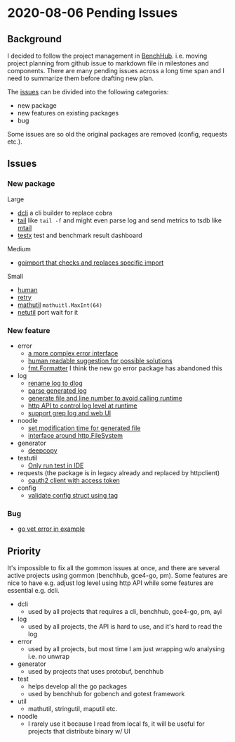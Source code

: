 # 2020-08-06 Pending Issues

## Background

I decided to follow the project management in [BenchHub](https://github.com/benchhub/benchhub).
i.e. moving project planning from github issue to markdown file in milestones and components.
There are many pending issues across a long time span and I need to summarize them before drafting new plan.

The [issues](https://github.com/dyweb/gommon/issues?page=1&q=is%3Aissue+is%3Aopen) can be divided into the following categories:

- new package
- new features on existing packages
- bug

Some issues are so old the original packages are removed (config, requests etc.).

## Issues

### New package

Large

- [dcli](https://github.com/dyweb/gommon/issues/117) a cli builder to replace cobra
- [tail](https://github.com/dyweb/gommon/issues/95) like `tail -f` and might even parse log and send metrics to tsdb like [mtail](https://github.com/google/mtail)
- [testx](https://github.com/dyweb/gommon/issues/101) test and benchmark result dashboard

Medium

- [goimport that checks and replaces specific import](https://github.com/dyweb/gommon/issues/118)

Small

- [human](https://github.com/dyweb/gommon/issues/10)
- [retry](https://github.com/dyweb/gommon/issues/126)
- [mathutil](https://github.com/dyweb/gommon/issues/123) `mathuitl.MaxInt(64)`
- [netutil](https://github.com/dyweb/gommon/issues/122) port wait for it

### New feature

- error
  - [a more complex error interface](https://github.com/dyweb/gommon/issues/76)
  - [human readable suggestion for possible solutions](https://github.com/dyweb/gommon/issues/73)
  - [fmt.Formatter](https://github.com/dyweb/gommon/issues/62) I think the new go error package has abandoned this
- log
  - [rename log to dlog](https://github.com/dyweb/gommon/issues/120)
  - [parse generated log](https://github.com/dyweb/gommon/issues/89)
  - [generate file and line number to avoid calling runtime](https://github.com/dyweb/gommon/issues/43)
  - [http API to control log level at runtime](https://github.com/dyweb/gommon/issues/23)
  - [support grep log and web UI](https://github.com/dyweb/gommon/issues/9)
- noodle
  - [set modification time for generated file](https://github.com/dyweb/gommon/issues/128)
  - [interface around http.FileSystem](https://github.com/dyweb/gommon/issues/84)
- generator
  - [deepcopy](https://github.com/dyweb/gommon/issues/102)
- testutil
  - [Only run test in IDE](https://github.com/dyweb/gommon/issues/91)
- requests (the package is in legacy already and replaced by httpclient)
  - [oauth2 client with access token](https://github.com/dyweb/gommon/issues/70)
- config
  - [validate config struct using tag](https://github.com/dyweb/gommon/issues/19)

### Bug

- [go vet error in example](https://github.com/dyweb/gommon/issues/107)

## Priority

It's impossible to fix all the gommon issues at once, and there are several active projects using gommon (benchhub, gce4-go, pm).
Some features are nice to have e.g. adjust log level using http API while some features are essential e.g. dcli.

- dcli
  - used by all projects that requires a cli, benchhub, gce4-go, pm, ayi
- log
  - used by all projects, the API is hard to use, and it's hard to read the log
- error
  - used by all projects, but most time I am just wrapping w/o analysing i.e. no unwrap
- generator
  - used by projects that uses protobuf, benchhub
- test
  - helps develop all the go packages
  - used by benchhub for gobench and gotest framework
- util
  - mathutil, stringutil, maputil etc.
- noodle
  - I rarely use it because I read from local fs, it will be useful for projects that distribute binary w/ UI